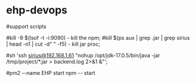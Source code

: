 # ehp-devops
#support scripts

#kill -9 $(lsof -t -i:9090) - kill the npm;
#kill $(ps aux | grep .jar | grep sirius | head -n1 | cut -d" " -f5) - kill jar proc;

#sh 'ssh sirius@192.168.1.61 "nohup /opt/jdk-17.0.5/bin/java -jar /tmp/project/*.jar > backend.log 2>&1 &"';

#pm2 --name EHP start npm -- start

